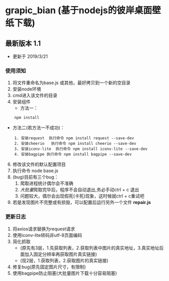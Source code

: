 # grapic_bian (基于nodejs的彼岸桌面壁纸下载)

## 最新版本 1.1

- 更新于 2019/3/21


### 使用须知
1. 将文件重命名为base.js 或其他，最好拷贝到一个新的空目录
1. 安装node环境
2. cmd进入该文件的目录
3. 安装组件
   - 方法一：
```
    npm install
```
   - 方法二(若方法一不成功)：
```
    1. 安装request  执行命令 npm install request --save-dev
    2. 安装cheerio   执行命令 npm install cheerio --save-dev
    3. 安装iconv-lite  执行命令 npm install iconv-lite --save-dev
    4. 安装bagpipe 执行命令 npm install bagpipe --save-dev
```

6. 修改该文件的默认配置项目
7. 执行命令 node base.js
8. (bug)目前有三个bug：
    1. 爬取进程统计偶尔会不准确 
    2. *大批量*爬取完毕后，程序不会自动退出,务必手动ctrl + c 退出  
    3. 问题较大，偶尔会出现假死(卡死)现象，这时候就ctrl + c重试吧
9. 若是发现图片不完整或有损毁，可以配置后运行另外一个文件 <b>repair.js</b>


### 更新日志
1. 将axios请求替换为request请求
2. 使用iconv-lite转码非utf-8页面编码
3. 简化抓取
   - (原先有3层，1.先获取列表，2.获取列表中图片的真实地址，3.真实地址后面加入固定分辨率再获取图片真实链接) 
   - (现2层，1.获取列表，2.获取图片的真实链接)
4. 修复bug(原先固定图片尺寸，有限制)
5. 使用bagpipe防止阻塞(大批量图片下载十分容易阻塞)

